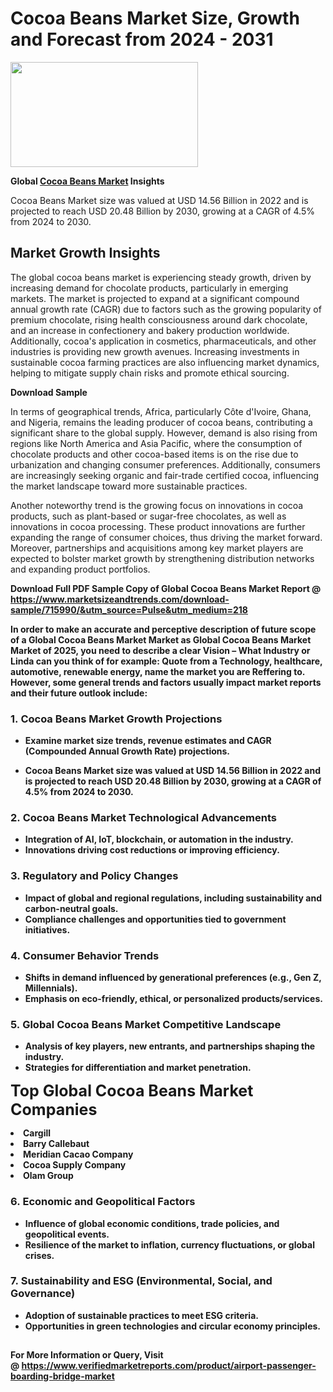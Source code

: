 <H1>Cocoa Beans Market Size, Growth and Forecast from 2024 - 2031</H1><img class="aligncenter size-medium wp-image-584254" src="https://thirdeyenews.in/wp-content/uploads/2024/09/Global-Market-Research-300x168.jpeg" alt="" width="300" height="168" /><p><strong>Global&nbsp;<a href="https://www.marketsizeandtrends.com/download-sample/715990/&amp;utm_source=Pulse&amp;utm_medium=218">Cocoa Beans Market</a> Insights</strong></p><p>Cocoa Beans Market size was valued at USD 14.56 Billion in 2022 and is projected to reach USD 20.48 Billion by 2030, growing at a CAGR of 4.5% from 2024 to 2030.</p><p><h2>Market Growth Insights</h2> <p>The global cocoa beans market is experiencing steady growth, driven by increasing demand for chocolate products, particularly in emerging markets. The market is projected to expand at a significant compound annual growth rate (CAGR) due to factors such as the growing popularity of premium chocolate, rising health consciousness around dark chocolate, and an increase in confectionery and bakery production worldwide. Additionally, cocoa's application in cosmetics, pharmaceuticals, and other industries is providing new growth avenues. Increasing investments in sustainable cocoa farming practices are also influencing market dynamics, helping to mitigate supply chain risks and promote ethical sourcing.</p> <p><strong>Download Sample</strong></p> <p>In terms of geographical trends, Africa, particularly Côte d'Ivoire, Ghana, and Nigeria, remains the leading producer of cocoa beans, contributing a significant share to the global supply. However, demand is also rising from regions like North America and Asia Pacific, where the consumption of chocolate products and other cocoa-based items is on the rise due to urbanization and changing consumer preferences. Additionally, consumers are increasingly seeking organic and fair-trade certified cocoa, influencing the market landscape toward more sustainable practices.</p> <p>Another noteworthy trend is the growing focus on innovations in cocoa products, such as plant-based or sugar-free chocolates, as well as innovations in cocoa processing. These product innovations are further expanding the range of consumer choices, thus driving the market forward. Moreover, partnerships and acquisitions among key market players are expected to bolster market growth by strengthening distribution networks and expanding product portfolios.</p> <p><strong></p><p><span class=""><strong>Download Full PDF Sample Copy of Global Cocoa Beans Market Report</strong> @ <a href="https://www.marketsizeandtrends.com/download-sample/715990/&amp;utm_source=Pulse&amp;utm_medium=218" target="_blank">https://www.marketsizeandtrends.com/download-sample/715990/&amp;utm_source=Pulse&amp;utm_medium=218</a></span></p><p>In order to make an accurate and perceptive description of future scope of a Global&nbsp;Cocoa Beans Market Market as Global&nbsp;Cocoa Beans Market Market of 2025, you need to describe a clear Vision &ndash; What Industry or Linda can you think of for example: Quote from a Technology, healthcare, automotive, renewable energy, name the market you are Reffering to. However, some general trends and factors usually impact market reports and their future outlook include:</p><h3>1.&nbsp;<strong>Cocoa Beans Market Growth Projections</strong></h3><ul><li>Examine market size trends, revenue estimates and CAGR (Compounded Annual Growth Rate) projections.</li><li><p>Cocoa Beans Market size was valued at USD 14.56 Billion in 2022 and is projected to reach USD 20.48 Billion by 2030, growing at a CAGR of 4.5% from 2024 to 2030.</p></li></ul><h3>2.&nbsp;<strong>Cocoa Beans Market Technological Advancements</strong></h3><ul><li>Integration of AI, IoT, blockchain, or automation in the industry.</li><li>Innovations driving cost reductions or improving efficiency.</li></ul><h3>3.&nbsp;<strong>Regulatory and Policy Changes</strong></h3><ul><li>Impact of global and regional regulations, including sustainability and carbon-neutral goals.</li><li>Compliance challenges and opportunities tied to government initiatives.</li></ul><h3>4.&nbsp;<strong>Consumer Behavior Trends</strong></h3><ul><li>Shifts in demand influenced by generational preferences (e.g., Gen Z, Millennials).</li><li>Emphasis on eco-friendly, ethical, or personalized products/services.</li></ul><h3>5.&nbsp;<strong>Global Cocoa Beans Market Competitive Landscape</strong></h3><ul><li>Analysis of key players, new entrants, and partnerships shaping the industry.</li><li>Strategies for differentiation and market penetration.</li></ul><p data-pm-slice="1 1 []"><span style="color: inherit; font-family: inherit; font-size: 25px;">Top Global Cocoa Beans Market Companies</span></p><div class="" data-test-id=""><p><li>Cargill</li><li> Barry Callebaut</li><li> Meridian Cacao Company</li><li> Cocoa Supply Company</li><li> Olam Group</li></p></div><h3>6.&nbsp;<strong>Economic and Geopolitical Factors</strong></h3><ul><li>Influence of global economic conditions, trade policies, and geopolitical events.</li><li>Resilience of the market to inflation, currency fluctuations, or global crises.</li></ul><h3>7.&nbsp;<strong>Sustainability and ESG (Environmental, Social, and Governance)</strong></h3><ul><li>Adoption of sustainable practices to meet ESG criteria.</li><li>Opportunities in green technologies and circular economy principles.</li></ul><h2><strong style="font-size: 14px;">For More Information or Query, Visit @&nbsp;</strong><a style="background-color: #ffffff; font-size: 14px;" href="https://www.marketsizeandtrends.com/report/cocoa-beans-market/" target="_blank">https://www.verifiedmarketreports.com/product/airport-passenger-boarding-bridge-market</a></h2>
